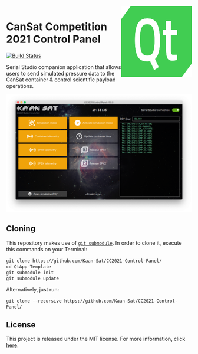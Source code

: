 <a href="#">
    <img width="192px" height="192px" src="doc/icon.svg" align="right" />
</a>

# CanSat Competition 2021 Control Panel

[![Build Status](https://github.com/Kaan-Sat/CC2021-Control-Panel/workflows/Build/badge.svg)](https://github.com/Kaan-Sat/CC2021-Control-Panel/actions)

Serial Studio companion application that allows users to send simulated pressure data to the CanSat container & control scientific payload operations.

![Screenshot](doc/screenshot.png)

## Cloning

This repository makes use of [`git submodule`](https://git-scm.com/book/en/v2/Git-Tools-Submodules). In order to clone it, execute this commands on your Terminal:

	git clone https://github.com/Kaan-Sat/CC2021-Control-Panel/
	cd QtApp-Template
	git submodule init
	git submodule update
	
Alternatively, just run:

	git clone --recursive https://github.com/Kaan-Sat/CC2021-Control-Panel/

## License

This project is released under the MIT license. For more information, click [here](LICENSE.md).
